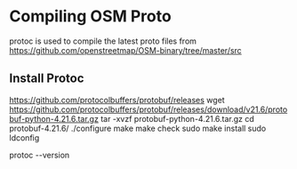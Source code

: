 # Compiling OSM Proto
protoc is used to compile the latest proto files from
https://github.com/openstreetmap/OSM-binary/tree/master/src


## Install Protoc
https://github.com/protocolbuffers/protobuf/releases
wget https://github.com/protocolbuffers/protobuf/releases/download/v21.6/protobuf-python-4.21.6.tar.gz
tar -xvzf protobuf-python-4.21.6.tar.gz
cd protobuf-4.21.6/
./configure
make
make check
sudo make install
sudo ldconfig

protoc --version
